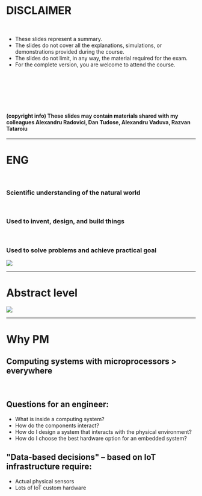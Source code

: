 # DISCLAIMER

<br>

* These slides represent a summary.
* The slides do not cover all the explanations, simulations, or demonstrations provided during the course.
* The slides do not limit, in any way, the material required for the exam.
* For the complete version, you are welcome to attend the course.

<br>
<br>
<br>
<br>
<br>

#### (copyright info) These slides may contain materials shared with my colleagues Alexandru Radovici, Dan Tudose, Alexandru Vaduva, Razvan Tataroiu

---

# ENG

<div grid="~ cols-2 gap-20">
<div>


<br> 

### Scientific understanding of the natural world 
<br>

### Used to invent, design, and build things 

<br>

### Used to solve problems and achieve practical goal


</div>

<img src="/img/ing.png" class="w-80">

</div>

---

# Abstract level 


<img src="/img/abstract.png" class="w-full mx-auto block">

---

# Why PM


## Computing systems with microprocessors > everywhere

<br>

## Questions for an engineer:

* What is inside a computing system?
* How do the components interact?
* How do I design a system that interacts with the physical environment?
* How do I choose the best hardware option for an embedded system?


## "Data-based decisions" – based on IoT infrastructure require:

* Actual physical sensors
* Lots of IoT custom hardware
